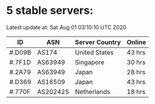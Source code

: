 # 5 stable servers:

Latest update at: Sat Aug 01 03:10:10 UTC 2020

| ID | ASN | Server Country | Online |
| -- | --- | -------------- | ------ |
| #.D09B | AS174 | United States | 43 hrs |
| #.7F1D | AS63949 | Singapore | 30 hrs |
| #.2A79 | AS63949 | Japan | 28 hrs |
| #.D369 | AS16509 | Japan | 43 hrs |
| #.770F | AS202425 | Netherlands | 18 hrs |

